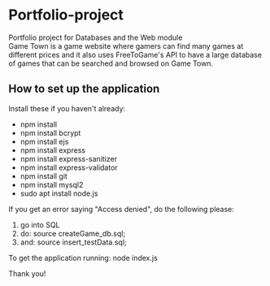 # Portfolio-project
Portfolio project for Databases and the Web module  
Game Town is a game website where gamers can find many games at different prices and it also uses FreeToGame's API to have a large database of games that can be searched and browsed on Game Town.  

## How to set up the application
Install these if you haven't already:
- npm install
- npm install bcrypt
- npm install ejs
- npm install express
- npm install express-sanitizer
- npm install express-validator
- npm install git
- npm install mysql2
- sudo apt install node.js

If you get an error saying "Access denied", do the following please:
1. go into SQL
2. do: source createGame_db.sql;
3. and: source insert_testData.sql;

To get the application running: node index.js 

Thank you!
